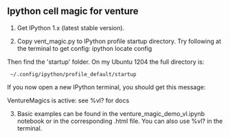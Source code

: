 Ipython cell magic for venture
----------

1. Get IPython 1.x (latest stable version).

2. Copy vent_magic.py to IPython profile startup directory. Try following
at the terminal to get config: 
   ipython locate config

Then find the 'startup' folder. On my Ubuntu 1204 the full directory is:

     ~/.config/ipython/profile_default/startup

If you now open a new IPython terminal, you should get this  message:

   VentureMagics is active: see %vl? for docs



3. Basic examples can be found in the venture_magic_demo_vl.ipynb notebook 
or in the corresponding .html file. You can also use %vl? in the terminal.